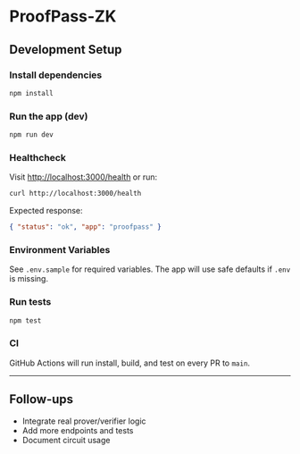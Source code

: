 # ProofPass-ZK

## Development Setup

### Install dependencies
```bash
npm install
```

### Run the app (dev)
```bash
npm run dev
```

### Healthcheck
Visit [http://localhost:3000/health](http://localhost:3000/health) or run:
```bash
curl http://localhost:3000/health
```
Expected response:
```json
{ "status": "ok", "app": "proofpass" }
```

### Environment Variables
See `.env.sample` for required variables. The app will use safe defaults if `.env` is missing.

### Run tests
```bash
npm test
```

### CI
GitHub Actions will run install, build, and test on every PR to `main`.

---

## Follow-ups
- Integrate real prover/verifier logic
- Add more endpoints and tests
- Document circuit usage


